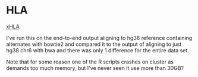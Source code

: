 

#	HLA


[xHLA](https://github.com/ucsffrancislab/HLA)


I've run this on the end-to-end output aligning to hg38 reference containing alternates with bowtie2 and compared it to the output of aligning to just hg38 chr6 with bwa and there was only 1 difference for the entire data set.


Note that for some reason one of the R scripts crashes on cluster as demands too much memory, but I've never seen it use more than 30GB?




